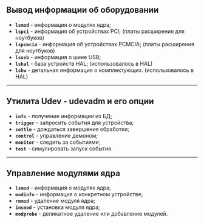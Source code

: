 
## Вывод информации об оборудовании

- **`lsmod`** - информация о модулях ядра;
- **`lspci`** - информация об устройствах PCI; (платы расширения для ноутбуков)
- **`lspcmcia`** - информация об устройствах PCMCIA; (платы расширения для ноутбуков)
- **`lsusb`** - информация о шине USB;
- **`lshal`** - база устройств HAL; (использовалось в HAL)
- **`lshw`** - детальная информация о комплектующих. (использовалось в HAL)

---
## Утилита Udev - udevadm и его опции

- **`info`** - получение информации из БД;
- **`trigger`** - запросить события для устройства;
- **`settle`** - дождаться завершения обработки;
- **`control`** - управление демоном;
- **`monitor`** - следить за событиями;
- **`test`** - симулировать запуск события.

---
## Управление модулями ядра

- **`lsmod`** - информация о модулях ядра;
- **`modinfo`** - информация о конкретном устройстве;
- **`rmmod`** - удаление модуля ядра;
- **`insmod`** - установка модуля ядра;
- **`modprobe`** - деликатное удаление или добавление модулей.